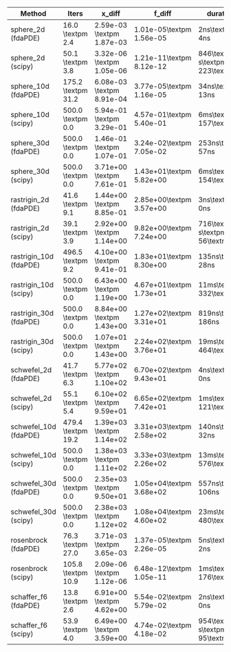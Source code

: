 Method|Iters|x\_diff|f\_diff|duration
-|-|-|-|-
sphere\_2d (fdaPDE)|16.0 \textpm 2.4 |2.59e-03 \textpm 1.87e-03|1.01e-05\textpm 1.56e-05|2ns\textpm 4ns
sphere\_2d (scipy)|50.1 \textpm 3.8 |3.32e-06 \textpm 1.05e-06|1.21e-11\textpm 8.12e-12|846\textmu s\textpm 223\textmu s
sphere\_10d (fdaPDE)|175.2 \textpm 31.2 |6.08e-03 \textpm 8.91e-04|3.77e-05\textpm 1.16e-05|34ns\textpm 13ns
sphere\_10d (scipy)|500.0 \textpm 0.0 |5.94e-01 \textpm 3.29e-01|4.57e-01\textpm 5.40e-01|6ms\textpm 157\textmu s
sphere\_30d (fdaPDE)|500.0 \textpm 0.0 |1.46e-01 \textpm 1.07e-01|3.24e-02\textpm 7.05e-02|253ns\textpm 57ns
sphere\_30d (scipy)|500.0 \textpm 0.0 |3.71e+00 \textpm 7.61e-01|1.43e+01\textpm 5.82e+00|6ms\textpm 154\textmu s
rastrigin\_2d (fdaPDE)|41.6 \textpm 9.1 |1.44e+00 \textpm 8.85e-01|2.85e+00\textpm 3.57e+00|3ns\textpm 0ns
rastrigin\_2d (scipy)|39.1 \textpm 3.9 |2.92e+00 \textpm 1.14e+00|9.82e+00\textpm 7.24e+00|716\textmu s\textpm 56\textmu s
rastrigin\_10d (fdaPDE)|496.5 \textpm 9.2 |4.10e+00 \textpm 9.41e-01|1.83e+01\textpm 8.30e+00|135ns\textpm 28ns
rastrigin\_10d (scipy)|500.0 \textpm 0.0 |6.43e+00 \textpm 1.19e+00|4.67e+01\textpm 1.73e+01|11ms\textpm 332\textmu s
rastrigin\_30d (fdaPDE)|500.0 \textpm 0.0 |8.84e+00 \textpm 1.43e+00|1.27e+02\textpm 3.31e+01|819ns\textpm 186ns
rastrigin\_30d (scipy)|500.0 \textpm 0.0 |1.07e+01 \textpm 1.43e+00|2.24e+02\textpm 3.76e+01|19ms\textpm 464\textmu s
schwefel\_2d (fdaPDE)|41.7 \textpm 6.3 |5.77e+02 \textpm 1.10e+02|6.70e+02\textpm 9.43e+01|4ns\textpm 0ns
schwefel\_2d (scipy)|55.1 \textpm 5.4 |6.10e+02 \textpm 9.59e+01|6.65e+02\textpm 7.42e+01|1ms\textpm 121\textmu s
schwefel\_10d (fdaPDE)|479.4 \textpm 19.2 |1.39e+03 \textpm 1.14e+02|3.31e+03\textpm 2.58e+02|140ns\textpm 32ns
schwefel\_10d (scipy)|500.0 \textpm 0.0 |1.38e+03 \textpm 1.11e+02|3.33e+03\textpm 2.26e+02|13ms\textpm 576\textmu s
schwefel\_30d (fdaPDE)|500.0 \textpm 0.0 |2.35e+03 \textpm 9.50e+01|1.05e+04\textpm 3.68e+02|557ns\textpm 106ns
schwefel\_30d (scipy)|500.0 \textpm 0.0 |2.38e+03 \textpm 1.12e+02|1.08e+04\textpm 4.60e+02|23ms\textpm 480\textmu s
rosenbrock (fdaPDE)|76.3 \textpm 27.0 |3.71e-03 \textpm 3.65e-03|1.37e-05\textpm 2.26e-05|5ns\textpm 2ns
rosenbrock (scipy)|105.8 \textpm 10.9 |2.09e-06 \textpm 1.12e-06|6.48e-12\textpm 1.05e-11|1ms\textpm 176\textmu s
schaffer\_f6 (fdaPDE)|13.8 \textpm 2.6 |6.91e+00 \textpm 4.62e+00|5.54e-02\textpm 5.79e-02|2ns\textpm 0ns
schaffer\_f6 (scipy)|53.9 \textpm 4.0 |6.49e+00 \textpm 3.59e+00|4.74e-02\textpm 4.18e-02|954\textmu s\textpm 95\textmu s
